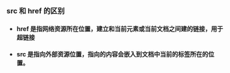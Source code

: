### src 和 href 的区别

- #### href 是指网络资源所在位置，建立和当前元素或当前文档之间建的链接，用于超链接
- #### src 是指向外部资源位置，指向的内容会嵌入到文档中当前的标签所在的位置。
